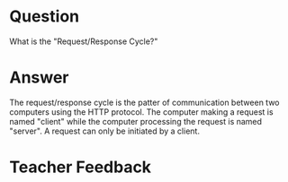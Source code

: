 # Question

What is the "Request/Response Cycle?"

# Answer

The request/response cycle is the patter of communication between two computers using the HTTP protocol. The computer making a request is named "client" while the computer processing the request is named "server". A request can only be initiated by a client.

# Teacher Feedback

